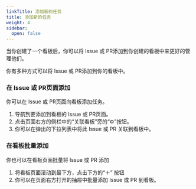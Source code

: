 ```yaml
---
linkTitle: 添加新的任务
title: 添加新的任务
weight: 4
sidebar:
  open: false
---
```


当你创建了一个看板后，你可以将 Issue 或 PR添加到你创建的看板中来更好的管理他们。

你有多种方式可以将 Issue 或 PR添加到你的看板中。

### 在 Issue 或 PR页面添加

你可以在 Issue 或 PR页面向看板添加任务。

1. 导航到要添加到看板的 Issue 或 PR页面。
2. 点击页面右方的侧栏中的“关联看板”旁的“⚙️”按钮。
3. 你可以在弹出的下拉列表中将此 Issue 或 PR 关联到看板中。

### 在看板批量添加

你也可以在看板页面批量将 Issue 或 PR 添加

1. 将看板页面滚动到最下方，点击下方的“＋” 按钮
2. 你可以在页面右方打开的抽屉中批量添加 Issue 或 PR 到看板。